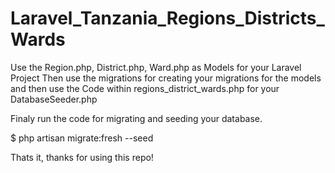 # Laravel_Tanzania_Regions_Districts_Wards

Use the Region.php, District.php, Ward.php as Models for your Laravel Project
Then use the migrations for creating your migrations for the models
and then use the Code within regions_district_wards.php for your DatabaseSeeder.php

Finaly run the code for migrating and seeding your database.

$ php artisan migrate:fresh --seed

Thats it, thanks for using this repo!
